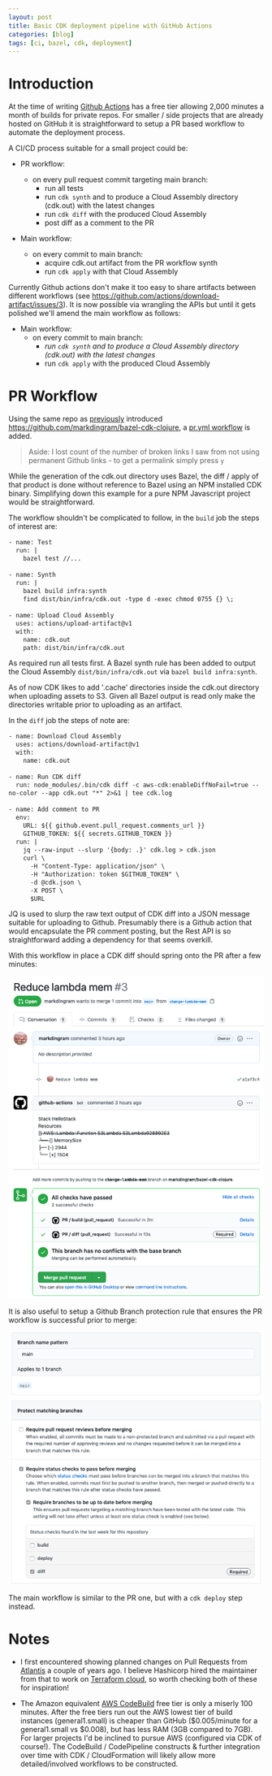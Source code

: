 ```yaml
---
layout: post
title: Basic CDK deployment pipeline with GitHub Actions
categories: [blog]
tags: [ci, bazel, cdk, deployment]
---
```



Introduction
============

At the time of writing [Github Actions](https://github.com/pricing) has a free tier allowing 2,000 minutes a month of builds for private repos. For smaller / side projects that are already hosted on GitHub it is straightforward to setup a PR based workflow to automate the deployment process.

A CI/CD process suitable for a small project could be:

- PR workflow:
	- on every pull request commit targeting main branch:
	    - run all tests
		- run `cdk synth` and to produce a Cloud Assembly directory (cdk.out) with the latest changes
		- run `cdk diff` with the produced Cloud Assembly
		- post diff as a comment to the PR

- Main workflow:
	- on every commit to main branch:
	    - acquire cdk.out artifact from the PR workflow synth
		- run `cdk apply` with that Cloud Assembly


Currently Github actions don't make it too easy to share artifacts between different workflows (see <https://github.com/actions/download-artifact/issues/3>). It is now possible via wrangling the APIs but until it gets polished we'll amend the main workflow as follows:

- Main workflow:
	- on every commit to main branch:
		- *run `cdk synth` and to produce a Cloud Assembly directory (cdk.out) with the latest changes*
		- run `cdk apply` with the produced Cloud Assembly



PR Workflow
===========

Using the same repo as [previously](./2020-06-30-bazel-clojure.md) introduced <https://github.com/markdingram/bazel-cdk-clojure>, a [pr.yml workflow](https://github.com/markdingram/bazel-cdk-clojure/blob/fc3d5b4259fe825e945227e70a6aa98f0fdbdd40/.github/workflows/pr.yml) is added.

> Aside: I lost count of the number of broken links I saw from not using permanent Github links - to get a permalink simply press `y`

While the generation of the cdk.out directory uses Bazel, the diff / apply of that product is done without reference to Bazel using an NPM installed CDK binary. Simplifying down this example for a pure NPM Javascript project would be straightforward.

The workflow shouldn't be complicated to follow, in the `build` job the steps of interest are:

````
- name: Test
  run: |
    bazel test //...

- name: Synth
  run: |
    bazel build infra:synth
    find dist/bin/infra/cdk.out -type d -exec chmod 0755 {} \;

- name: Upload Cloud Assembly
  uses: actions/upload-artifact@v1
  with:
    name: cdk.out
    path: dist/bin/infra/cdk.out
````

As required run all tests first. A Bazel synth rule has been added to output the Cloud Assembly `dist/bin/infra/cdk.out` via `bazel build infra:synth`. 

As of now CDK likes to add '.cache' directories inside the cdk.out directory when uploading assets to S3. Given all Bazel output is read only make the directories writable prior to uploading as an artifact.

In the `diff` job the steps of note are:

````
- name: Download Cloud Assembly
  uses: actions/download-artifact@v1
  with:
    name: cdk.out

- name: Run CDK diff
  run: node_modules/.bin/cdk diff -c aws-cdk:enableDiffNoFail=true --no-color --app cdk.out "*" 2>&1 | tee cdk.log

- name: Add comment to PR
  env:
    URL: ${{ github.event.pull_request.comments_url }}
    GITHUB_TOKEN: ${{ secrets.GITHUB_TOKEN }}
  run: |
    jq --raw-input --slurp '{body: .}' cdk.log > cdk.json
    curl \
      -H "Content-Type: application/json" \
      -H "Authorization: token $GITHUB_TOKEN" \
      -d @cdk.json \
      -X POST \
      $URL
````


JQ is used to slurp the raw text output of CDK diff into a JSON message suitable for uploading to Github. Presumably there is a Github action that would encapsulate the PR comment posting, but the Rest API is so straightforward adding a dependency for that seems overkill.

With this workflow in place a CDK diff should spring onto the PR after a few minutes:

 ![cdk_diff.png](/assets/cdk_diff_pr.png)


It is also useful to setup a Github Branch protection rule that ensures the PR workflow is successful prior to merge:

 ![gh_branch_protection.png](/assets/gh_branch_protection.png)


The main workflow is similar to the PR one, but with a `cdk deploy` step instead.


Notes
=====

* I first encountered showing planned changes on Pull Requests from [Atlantis](https://www.runatlantis.io) a couple of years ago. I believe Hashicorp hired the maintainer from that to work on [Terraform cloud](https://www.terraform.io/docs/cloud/index.html), so worth checking both of these for inspiration! 

* The Amazon equivalent [AWS CodeBuild](https://aws.amazon.com/codebuild/pricing) free tier is only a miserly 100 minutes. After the free tiers run out the AWS lowest tier of build instances (general1.small) is cheaper than GitHub ($0.005/minute for a general1.small vs $0.008), but has less RAM (3GB compared to 7GB). For larger projects I'd be inclined to pursue AWS (configured via CDK of course!). The CodeBuild / CodePipeline constructs & further integration over time with CDK / CloudFormation will likely allow more detailed/involved workflows to be constructed.
